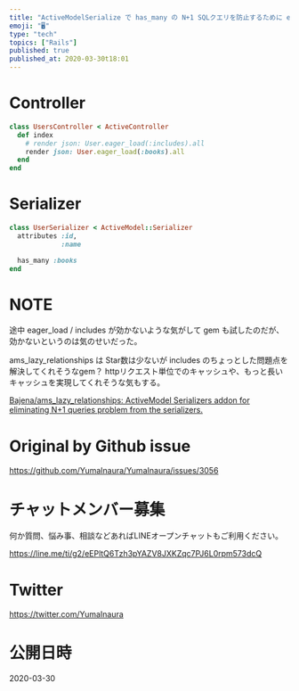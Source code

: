 ```yaml
---
title: "ActiveModelSerialize で has_many の N+1 SQLクエリを防止するために eager_load する例 ( "
emoji: "🖥"
type: "tech"
topics: ["Rails"]
published: true
published_at: 2020-03-30t18:01
---
```


# Controller

```rb
class UsersController < ActiveController
  def index
    # render json: User.eager_load(:includes).all
    render json: User.eager_load(:books).all
  end
end
```

# Serializer

```rb
class UserSerializer < ActiveModel::Serializer
  attributes :id,
             :name

  has_many :books
end

```

# NOTE

途中 eager_load / includes が効かないような気がして gem も試したのだが、効かないというのは気のせいだった。

ams_lazy_relationships は Star数は少ないが includes のちょっとした問題点を解決してくれそうなgem？
httpリクエスト単位でのキャッシュや、もっと長いキャッシュを実現してくれそうな気もする。

[Bajena/ams_lazy_relationships: ActiveModel Serializers addon for eliminating N+1 queries problem from the serializers.](https://github.com/Bajena/ams_lazy_relationships)

# Original by Github issue

https://github.com/YumaInaura/YumaInaura/issues/3056








<!-- Update From Qiita API -->

# チャットメンバー募集


何か質問、悩み事、相談などあればLINEオープンチャットもご利用ください。

https://line.me/ti/g2/eEPltQ6Tzh3pYAZV8JXKZqc7PJ6L0rpm573dcQ





# Twitter


https://twitter.com/YumaInaura


<!-- Update From Qiita API -->



# 公開日時

2020-03-30
